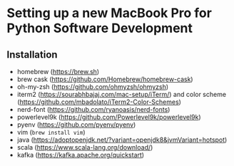 # Setting up a new MacBook Pro for Python Software Development

## Installation

- homebrew (https://brew.sh)
- brew cask (https://github.com/Homebrew/homebrew-cask)
- oh-my-zsh (https://github.com/ohmyzsh/ohmyzsh)
- iterm2 (https://sourabhbajaj.com/mac-setup/iTerm/) and color scheme (https://github.com/mbadolato/iTerm2-Color-Schemes)
- nerd-font (https://github.com/ryanoasis/nerd-fonts)
- powerlevel9k (https://github.com/Powerlevel9k/powerlevel9k)
- pyenv (https://github.com/pyenv/pyenv)
- vim (`brew install vim`)
- java (https://adoptopenjdk.net/?variant=openjdk8&jvmVariant=hotspot)
- scala (https://www.scala-lang.org/download/)
- kafka (https://kafka.apache.org/quickstart)
